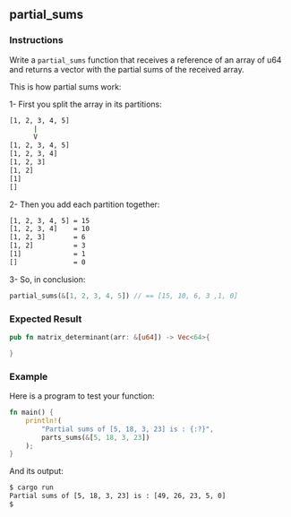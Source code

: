 ## partial_sums

### Instructions

Write a `partial_sums` function that receives a reference of an array of u64 and returns a vector with the partial sums of the received array.

This is how partial sums work:

1- First you split the array in its partitions:

```sh
[1, 2, 3, 4, 5]
      |
      V
[1, 2, 3, 4, 5]
[1, 2, 3, 4]
[1, 2, 3]
[1, 2]
[1]
[]
```

2- Then you add each partition together:

```sh
[1, 2, 3, 4, 5] = 15
[1, 2, 3, 4]    = 10
[1, 2, 3]       = 6
[1, 2]          = 3
[1]             = 1
[]              = 0
```

3- So, in conclusion:

```rs
partial_sums(&[1, 2, 3, 4, 5]) // == [15, 10, 6, 3 ,1, 0]
```

### Expected Result

```rs
pub fn matrix_determinant(arr: &[u64]) -> Vec<64>{

}
```

### Example

Here is a program to test your function:

```rs
fn main() {
    println!(
        "Partial sums of [5, 18, 3, 23] is : {:?}",
        parts_sums(&[5, 18, 3, 23])
    );
}
```

And its output:

```sh
$ cargo run
Partial sums of [5, 18, 3, 23] is : [49, 26, 23, 5, 0]
$
```

